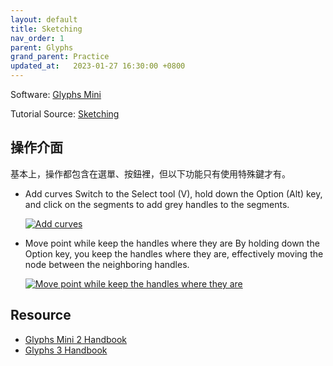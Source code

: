 ```yaml
---
layout: default
title: Sketching
nav_order: 1
parent: Glyphs
grand_parent: Practice
updated_at:   2023-01-27 16:30:00 +0800
---
```


Software: [Glyphs Mini](https://glyphsapp.com)

Tutorial Source: [Sketching](https://glyphsapp.com/learn/sketching)

## 操作介面

基本上，操作都包含在選單、按鈕裡，但以下功能只有使用特殊鍵才有。

- Add curves
    Switch to the Select tool (V), hold down the Option (Alt) key, and click on the segments to add grey handles to the segments.

    [![Add curves](https://cdn2.glyphsapp.com/media/pages/learn/sketching/fbae714882-1624987024/sketch-6.gif)](https://glyphsapp.com/learn/sketching)

- Move point while keep the handles where they are
    By holding down the Option key, you keep the handles where they are, effectively moving the node between the neighboring handles.

    [![Move point while keep the handles where they are](https://cdn2.glyphsapp.com/media/pages/learn/sketching/59808f9965-1624987024/sketch-10.gif)](https://glyphsapp.com/learn/sketching)

## Resource

- [Glyphs Mini 2 Handbook](https://glyphsapp.com/downloads/handbook/GlyphsMini-Handbook-2.0.pdf)
- [Glyphs 3 Handbook](https://glyphsapp.com/media/pages/learn/3ec528a11c-1634835554/glyphs-3-handbook.pdf)
